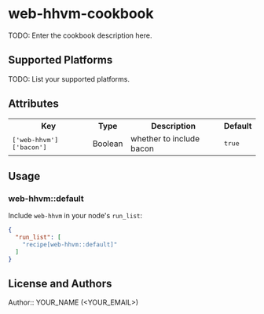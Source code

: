 # web-hhvm-cookbook

TODO: Enter the cookbook description here.

## Supported Platforms

TODO: List your supported platforms.

## Attributes

<table>
  <tr>
    <th>Key</th>
    <th>Type</th>
    <th>Description</th>
    <th>Default</th>
  </tr>
  <tr>
    <td><tt>['web-hhvm']['bacon']</tt></td>
    <td>Boolean</td>
    <td>whether to include bacon</td>
    <td><tt>true</tt></td>
  </tr>
</table>

## Usage

### web-hhvm::default

Include `web-hhvm` in your node's `run_list`:

```json
{
  "run_list": [
    "recipe[web-hhvm::default]"
  ]
}
```

## License and Authors

Author:: YOUR_NAME (<YOUR_EMAIL>)
